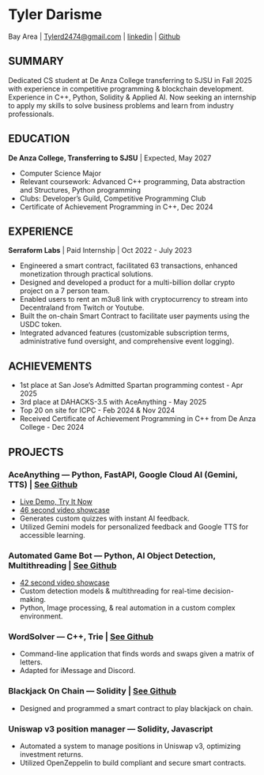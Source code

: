 # Tyler Darisme
Bay Area | Tylerd2474@gmail.com | [linkedin](https://www.linkedin.com/in/tyler-darisme-454011300/) | [Github](https://github.com/a-Fig/)

## SUMMARY
Dedicated CS student at De Anza College transferring to SJSU in Fall 2025 with experience in competitive programming & blockchain development. Experience in C++, Python, Solidity & Applied AI. Now seeking an internship to apply my skills to solve business problems and learn from industry professionals.

## EDUCATION
**De Anza College, Transferring to SJSU** | Expected, May 2027
* Computer Science Major
* Relevant coursework: Advanced C++ programming, Data abstraction and Structures, Python programming
* Clubs: Developer’s Guild, Competitive Programming Club
* Certificate of Achievement Programming in C++, Dec 2024

## EXPERIENCE
**Serraform Labs** | Paid Internship | Oct 2022 - July 2023
* Engineered a smart contract, facilitated 63 transactions, enhanced monetization through practical solutions.
* Designed and developed a product for a multi-billion dollar crypto project on a 7 person team.
* Enabled users to rent an m3u8 link with cryptocurrency to stream into Decentraland from Twitch or Youtube.
* Built the on-chain Smart Contract to facilitate user payments using the USDC token.
* Integrated advanced features (customizable subscription terms, administrative fund oversight, and comprehensive event logging).

## ACHIEVEMENTS
* 1st place at San Jose’s Admitted Spartan programming contest  -  Apr 2025
* 3rd place at DAHACKS-3.5 with AceAnything  -  May 2025
* Top 20 on site for ICPC  -  Feb 2024 & Nov 2024
* Received Certificate of Achievement Programming in C++ from De Anza College  -  Dec 2024

## PROJECTS
### AceAnything — Python, FastAPI, Google Cloud AI (Gemini, TTS) | [See Github](https://github.com/a-Fig/AceAnything)
* [Live Demo, Try It Now](https://aceanything.onrender.com/)
* [46 second video showcase](https://youtu.be/oYFL1bcYDqw)
* Generates custom quizzes with instant AI feedback.
* Utilized Gemini models for personalized feedback and Google TTS for accessible learning.

### Automated Game Bot — Python, AI Object Detection, Multithreading | [See Github](https://github.com/a-Fig/Automated-Game-Bot)
* [42 second video showcase](https://youtu.be/l8Mt02X6kl4?si=K8NbSyZRvXRJIz_b)
* Custom detection models & multithreading for real-time decision-making.
* Python, Image processing, & real automation in a custom complex environment.

### WordSolver — C++, Trie | [See Github](https://github.com/a-Fig/WordSolver)
* Command-line application that finds words and swaps given a matrix of letters.
* Adapted for iMessage and Discord.

### Blackjack On Chain — Solidity | [See Github](https://github.com/a-Fig/Blackjack-On-Chain)
* Designed and programmed a smart contract to play blackjack on chain.

### Uniswap v3 position manager — Solidity, Javascript
* Automated a system to manage positions in Uniswap v3, optimizing investment returns.
* Utilized OpenZeppelin to build compliant and secure smart contracts.

